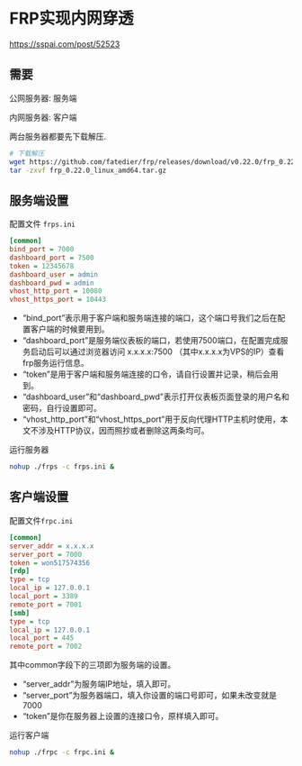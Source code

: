 # FRP实现内网穿透

https://sspai.com/post/52523

## 需要

公网服务器: 服务端

内网服务器: 客户端

两台服务器都要先下载解压.

```zsh
# 下载解压
wget https://github.com/fatedier/frp/releases/download/v0.22.0/frp_0.22.0_linux_amd64.tar.gz
tar -zxvf frp_0.22.0_linux_amd64.tar.gz
```

## 服务端设置

配置文件 `frps.ini`

```ini
[common]
bind_port = 7000
dashboard_port = 7500
token = 12345678
dashboard_user = admin
dashboard_pwd = admin
vhost_http_port = 10080
vhost_https_port = 10443
```

- “bind_port”表示用于客户端和服务端连接的端口，这个端口号我们之后在配置客户端的时候要用到。
- “dashboard_port”是服务端仪表板的端口，若使用7500端口，在配置完成服务启动后可以通过浏览器访问 x.x.x.x:7500 （其中x.x.x.x为VPS的IP）查看frp服务运行信息。
- “token”是用于客户端和服务端连接的口令，请自行设置并记录，稍后会用到。
- “dashboard_user”和“dashboard_pwd”表示打开仪表板页面登录的用户名和密码，自行设置即可。
- “vhost_http_port”和“vhost_https_port”用于反向代理HTTP主机时使用，本文不涉及HTTP协议，因而照抄或者删除这两条均可。

运行服务器

```zsh
nohup ./frps -c frps.ini &
```

## 客户端设置

配置文件`frpc.ini`

```ini
[common]
server_addr = x.x.x.x
server_port = 7000
token = won517574356
[rdp]
type = tcp
local_ip = 127.0.0.1           
local_port = 3389
remote_port = 7001  
[smb]
type = tcp
local_ip = 127.0.0.1
local_port = 445
remote_port = 7002
```

其中common字段下的三项即为服务端的设置。

- “server_addr”为服务端IP地址，填入即可。
- “server_port”为服务器端口，填入你设置的端口号即可，如果未改变就是7000
- “token”是你在服务器上设置的连接口令，原样填入即可。

运行客户端

```zsh
nohup ./frpc -c frpc.ini &
```

